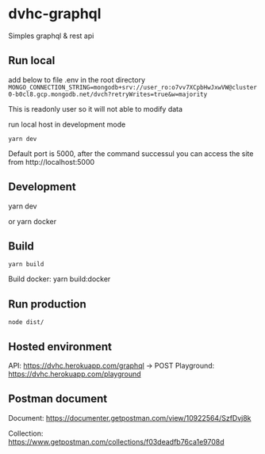 # dvhc-graphql

Simples graphql &amp; rest api

## Run local

add below to file .env in the root directory
`MONGO_CONNECTION_STRING=mongodb+srv://user_ro:o7vv7XCpbHwJxwVW@cluster0-b0cl8.gcp.mongodb.net/dvch?retryWrites=true&w=majority`

This is readonly user so it will not able to modify data

run local host in development mode

```
yarn dev
```

Default port is 5000, after the command successul you can access the site from http://localhost:5000

## Development

yarn dev

or yarn docker

## Build

```
yarn build

```

Build docker: yarn build:docker

## Run production

```
node dist/
```

## Hosted environment

API: https://dvhc.herokuapp.com/graphql -> POST
Playground: https://dvhc.herokuapp.com/playground

## Postman document

Document: https://documenter.getpostman.com/view/10922564/SzfDvj8k

Collection: https://www.getpostman.com/collections/f03deadfb76ca1e9708d
